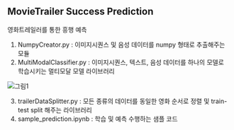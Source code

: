 ## MovieTrailer Success Prediction 

영화트레일러를 통한 흥행 예측 

1. NumpyCreator.py : 이미지시퀀스 및 음성 데이터를 numpy 형태로 추출해주는 모듈
2. MultiModalClassifier.py : 이미지시퀀스, 텍스트, 음성 데이터를 하나의 모델로 학습시키는 멀티모달 모델 라이브러리




![그림1](https://github.com/eryu2/Movietrailer_prediction/assets/128961559/693ef8f6-17f7-4022-8b8b-c03679d4b5c4)


  
3. trailerDataSplitter.py : 모든 종류의 데이터를 동일한 영화 순서로 정렬 및 train-test split 해주는 라이브러리
4. sample_prediction.ipynb : 학습 및 예측 수행하는 샘플 코드 
